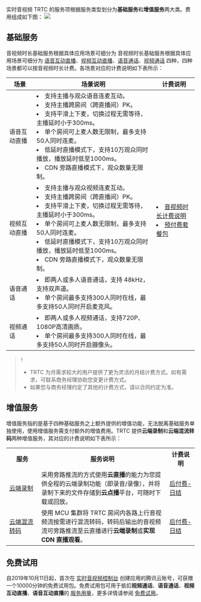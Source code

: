 实时音视频 TRTC 的服务项根据服务类型划分为**基础服务**和**增值服务**两大类。费用组成如下图：
![](https://qcloudimg.tencent-cloud.cn/raw/f7aa17e6ec232c217940c31242a24125.jpg)

## 基础服务[](id:base)
音视频时长基础服务根据具体应用场景可细分为 音视频时长基础服务根据具体应用场景可细分为 [语音互动直播](https://cloud.tencent.com/document/product/647/46252#.E8.AF.AD.E9.9F.B3.E4.BA.92.E5.8A.A8.E7.9B.B4.E6.92.AD)、[视频互动直播](https://cloud.tencent.com/document/product/647/46252#.E8.A7.86.E9.A2.91.E4.BA.92.E5.8A.A8.E7.9B.B4.E6.92.AD)、[语音通话](https://cloud.tencent.com/document/product/647/46252#.E8.AF.AD.E9.9F.B3.E9.80.9A.E8.AF.9D)、[视频通话](https://cloud.tencent.com/document/product/647/46252#.E8.A7.86.E9.A2.91.E9.80.9A.E8.AF.9D) 四种，四种场景都可以按音视频时长计费。各场景对应的计费说明如下表所示：

<table>
<thead>
<tr>
<th>场景</th>
<th>场景说明</th>
<th>计费说明</th>
</tr>
</thead>
<tbody><tr>
<td>语音互动直播</td>
<td><li>支持主播与观众语音连麦互动。</li><li>支持主播跨房间（跨直播间）PK。</li><li>支持平滑上下麦，切换过程无需等待，主播延时小于300ms。</li><li>单个房间可上麦人数无限制，最多支持50人同时连麦。</li><li>低延时直播模式下，支持10万观众同时播放，播放延时低至1000ms。</li><li>CDN 旁路直播模式下，观众数量无限制。</li></td>
<td rowspan=4>
<li/><a href="https://cloud.tencent.com/document/product/647/44248#price">音视频时长计费说明</a>
<li/><a href="https://cloud.tencent.com/document/product/647/44247">预付费套餐包</a>
</td>
</tr>
<tr>
<td>视频互动直播</td>
<td><li>支持主播与观众视频连麦互动。</li><li>支持主播跨房间（跨直播间）PK。</li><li>支持平滑上下麦，切换过程无需等待，主播延时小于300ms。</li><li>单个房间可上麦人数无限制，最多支持50人同时连麦。</li><li>低延时直播模式下，支持10万观众同时播放，播放延时低至1000ms。</li><li>CDN 旁路直播模式下，观众数量无限制。</li></td>
</tr>
<tr>
<td>语音通话</td>
<td><li>即两人或多人语音通话，支持 48kHz，支持双声道。</li><li>单个房间最多支持300人同时在线，最多支持50人同时开启麦克风。</li></td>
</tr>
<tr>
<td>视频通话</td>
<td><li>即两人或多人视频通话，支持720P、1080P高清画质。</li><li>单个房间最多支持300人同时在线，最多支持50人同时开启摄像头。</li></td>
</tr>
</tbody></table>


> !
> - TRTC 为月需求较大的用户提供了更为灵活的月结计费方式。如有需求，可联系商务经理协助您变更计费方式。
> - 如果您与商务经理约定了其他的计费方式，请以合同约定为准。

## 增值服务[](id:value)

增值服务指的是基于四种基础服务之上额外提供的增值功能，无法脱离基础服务单独使用，使用增值服务需支付额外的增值费用。TRTC 提供**云端录制**和**云端混流转码**两种增值服务，其对应的计费说明如下表所示：

<table>
<tr><th width=17%>服务</th><th>服务说明</th><th width=15%>计费说明</th></tr>
<tr>
<td><a href="https://cloud.tencent.com/document/product/647/16823">云端录制</a></td>
<td>采用旁路推流的方式使用<strong>云直播</strong>的能力为您提供全程的云端录制功能（即录音/录像），并将录制下来的文件存储到<strong>云点播</strong>平台，可随时下载或回放。</td>
<td><a href="https://cloud.tencent.com/document/product/647/45892">后付费-日结</a></td>
</tr>
<tr>
<td><a href="https://cloud.tencent.com/document/product/647/16827">云端混流转码</a></td>
<td>使用 MCU 集群将 TRTC 房间内各路上行音视频流按需进行混流转码，转码后输出的音视频流可旁路推流至云直播进行<strong>云端录制</strong>或<strong>实现 CDN 直播观看</strong>。</td>
<td><a href="https://cloud.tencent.com/document/product/647/49446">后付费-日结</a></td>
</tr></table>

## 免费试用[](id:free)

自2019年10月11日起，首次在 [实时音视频控制台](https://console.cloud.tencent.com/trtc) 创建应用的腾讯云账号，可获赠一个10000分钟的免费试用包。免费试用包可用于抵扣**视频通话**、**语音通话**、**视频互动直播**、**语音互动直播**的 [服务用量](https://cloud.tencent.com/document/product/647/44248#price)，更多详情请参阅 [免费试用](https://cloud.tencent.com/document/product/647/44360)。
